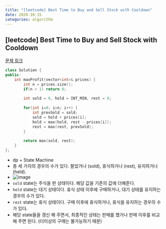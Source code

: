 ```yaml
---
title: "[leetcode] Best Time to Buy and Sell Stock with Cooldown"
date: 2020-10-15
categories: algorithm
---
```

## [leetcode] Best Time to Buy and Sell Stock with Cooldown
[문제 링크](https://leetcode.com/problems/best-time-to-buy-and-sell-stock-with-cooldown/)

```c++
class Solution {
public:
    int maxProfit(vector<int>& prices) {
        int n = prices.size();
        if(n < 1) return 0;
        
        int sold = 0, hold = INT_MIN, rest = 0;
        
        for(int i=0; i<n; i++) {
            int prevSold = sold;
            sold = hold + prices[i];
            hold = max(hold, rest - prices[i]);
            rest = max(rest, prevSold);
        }
        
        return max(sold, rest);
    }
};
```

- dp + State Machine
- 총 세 가지의 경우의 수가 있다. 팔았거나 (sold), 휴식하거나 (rest), 유지하거나 (held).
- ![image](https://user-images.githubusercontent.com/41617388/96116149-f940a480-0f22-11eb-8440-ad64f6911584.png)
- `sold` state는 주식을 판 상태이다. 해당 값을 기존의 값에 더해준다.
- `held` state는 대기 상태이다. 휴식 상태 이후에 구매하거나, 대기 상태를 유지하는 경우의 수가 있다.
- `rest` state는 휴식 상태이다. 구매 이후에 휴식하거나, 휴식을 유지하는 경우의 수가 있다.
- 해당 state들을 갱신 해 주면서, 최종적인 상태는 판매를 했거나 판매 이후를 비교 해 주면 된다. (더이상의 구매는 불가능하기 때문)